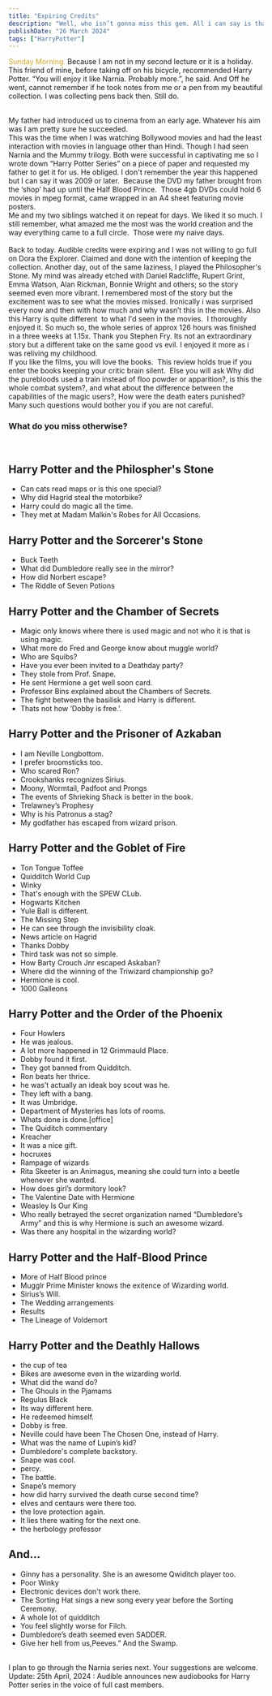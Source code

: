 ```yaml
---
title: "Expiring Credits"
description: "Well, who isn’t gonna miss this gem. All i can say is thank you. Thank You for being the you. The Godfather of Shonen Manga.                                    "
publishDate: "26 March 2024"
tags: ["HarryPotter"]
---
```

<script defer src="https://cloud.umami.is/script.js" data-website-id="d8126afa-dc93-427c-a836-8e92a8586a7d"></script>
<span style="color: #DAA520">Sunday Morning.</span>
Because I am not in my second lecture or it is a holiday. 
This friend of mine, before taking off on his bicycle, recommended Harry Potter.
“You will enjoy it like Narnia. Probably more.”, he said.
And Off he went, cannot remember if he took notes from me or a pen from my beautiful collection.
I was collecting pens back then.
Still do.

<br> My father had introduced us to cinema from an early age. Whatever his aim was I am pretty sure he succeeded. 
<br>This was the time when I was watching Bollywood movies and had the least interaction with movies in language other than Hindi.
Though I had seen Narnia and the Mummy trilogy. Both were successful in captivating me so I wrote down “Harry Potter Series” on a piece of paper and requested my father to get it for us. He obliged.
I don't remember the year this happened but I can say it was 2009 or later. 
Because the DVD my father brought from the ‘shop’ had up until the Half Blood Prince. 
Those 4gb DVDs could hold 6 movies in mpeg format, came wrapped in an A4 sheet featuring movie posters.
<br>Me and my two siblings watched it on repeat for days.
We liked it so much. I still remember, what amazed me the most was the world creation and the way everything came to a full circle. 
Those were my naive days.
<br>
<br>
Back to today.
Audible credits were expiring and I was not willing to go full on Dora the Explorer. Claimed and done with the intention of keeping the collection.
Another day, out of the same laziness, I played the Philosopher's Stone.
My mind was already etched with Daniel Radcliffe, Rupert Grint, Emma Watson, Alan Rickman, Bonnie Wright and others; so the story seemed even more vibrant.
I remembered most of the story but the excitement was to see what the movies missed.
Ironically i was surprised every now and then with how much and why wasn’t this in the movies.
Also this Harry is quite different  to what I'd seen in the movies. 
I thoroughly enjoyed it.
So much so, the whole series of approx 126 hours was finished in a three weeks at 1.15x. Thank you Stephen Fry.
Its not an extraordinary story but a different take on the same good vs evil.
I enjoyed it more as i was reliving my childhood.
<br>
If you like the films, you will love the books. 
This review holds true if you enter the books keeping your critic brain silent. 
Else you will ask Why did the purebloods used a train instead of floo powder or apparition?, is this the whole combat system?, and what about the difference between the capabilities of the magic users?,
How were the death eaters punished? 
Many such questions would bother you if you are not careful.

<h3>What do you miss otherwise? </h3>
<br>

## Harry Potter and the Philospher's Stone

<ul>
  <li>Can cats read maps or is this one special?</li>
  <li>Why did Hagrid steal the motorbike?</li>
  <li>Harry could do magic all the time.</li>
  <li>They met at Madam Malkin's Robes for All Occasions.</li>
</ul>

## Harry Potter and the Sorcerer's Stone
<ul>
<li>Buck Teeth</li>
<li>What did Dumbledore really see in the mirror?</li>
<li>How did Norbert escape?</li>
<li>The Riddle of Seven Potions</li>
</ul>

## Harry Potter and the Chamber of Secrets

<ul>
<li>Magic only knows where there is used magic and not who it is that is using magic. </li>
<li>What more do Fred and George know about muggle world?</li>
<li>Who are Squibs?</li>
<li>Have you ever been invited to a Deathday party?</li>
<li>They stole from Prof. Snape.</li>
<li>He sent Hermione a get well soon card.</li>
<li>Professor Bins explained about the Chambers of Secrets.</li>
<li>The fight between the basilisk and Harry is different.</li>
<li>Thats not how ‘Dobby is free.’.</li>
  </ul>
  
## Harry Potter and the Prisoner of Azkaban

<ul>
<li>I am Neville Longbottom.</li>
<li>I prefer broomsticks too.</li>
<li>Who scared Ron?</li>
<li>Crookshanks recognizes Sirius.</li>
<li>Moony, Wormtail, Padfoot and Prongs</li>
<li>The events of Shrieking Shack is better in the book.</li>
<li>Trelawney’s Prophesy</li>
<li>Why is his Patronus a stag?</li>
<li>My godfather has escaped from wizard prison.</li>
  </ul>

## Harry Potter and the Goblet of Fire 

<ul>
<li>Ton Tongue Toffee</li>
<li>Quidditch World Cup</li>
<li>Winky</li>
<li>That's enough with the SPEW CLub.</li>
<li>Hogwarts Kitchen</li>
<li>Yule Ball is different.</li>
<li>The Missing Step</li>
<li>He can see through the invisibility cloak.</li>
<li>News article on Hagrid</li>
<li>Thanks Dobby</li>
<li>Third task was not so simple.</li>
<li>How Barty Crouch Jnr escaped Askaban?</li>
<li>Where did the winning of the Triwizard championship go?</li>
<li>Hermione is cool.</li>
<li>1000 Galleons</li>
  </ul>

## Harry Potter and the Order of the Phoenix 

<ul>
<li>Four Howlers</li>
<li>He was jealous.</li>
<li>A lot more happened in 12 Grimmauld Place.</li>
<li>Dobby found it first.</li>
<li>They got banned from Quidditch.</li>
<li>Ron beats her thrice.</li>
<li>he was’t actually an ideak boy scout was he.</li>
<li>They left with a bang. </li>
<li>It was Umbridge.</li>
<li>Department of Mysteries has lots of rooms.</li>
<li>Whats done is done.[office]</li>
<li>The Quiditch commentary</li>
<li>Kreacher</li>
<li>It was a nice gift.</li>
<li>hocruxes</li>
<li>Rampage of wizards</li>
<li>Rita Skeeter is an Animagus, meaning she could turn into a beetle whenever she wanted.
<li>How does girl’s dormitory look?</li>
<li>The Valentine Date with Hermione</li>
<li>Weasley Is Our King</li>
<li>Who really betrayed the secret organization named “Dumbledore’s Army” and this is why Hermione is such an awesome wizard.
<li>Was there any hospital in the wizarding world?</li>
</ul>

## Harry Potter and the Half-Blood Prince 

<ul>
<li>More of Half Blood prince</li>
<li>Mugglr Prime Minister knows the exitence of Wizarding world.</li>
<li>Sirius’s Will.</li>
<li>The Wedding arrangements</li>
<li>Results</li>
<li>The Lineage of Voldemort</li>
</ul>

## Harry Potter and the Deathly Hallows 

<ul>
<li>the cup of tea</li>
<li>Bikes are awesome even in the wizarding world.</li>
<li>What did the wand do?</li>
<li>The Ghouls in the Pjamams</li>
<li>Regulus Black</li>
<li>Its way different here.</li>
<li>He redeemed himself.</li>
<li>Dobby is free.</li>
<li>Neville could have been The Chosen One, instead of Harry.</li>
<li>What was the name of Lupin’s kid?</li>
<li>Dumbledore's complete backstory.</li>
<li>Snape was cool.</li>
<li>percy.</li>
<li>The battle.</li>
<li>Snape’s memory</li>
<li>how did harry survived the death curse second time?</li>
<li>elves and centaurs were there too.</li>
<li>the love protection again.</li>
<li>It lies there waiting for the next one.</li>
<li>the herbology professor</li>
</ul>

## And...

<ul>
<li>Ginny has a personality. She is an awesome Qwiditch player too.</li>
<li>Poor Winky</li>
<li>Electronic devices don't work there.</li>
<li>The Sorting Hat sings a new song every year before the Sorting Ceremony.</li>
<li>A whole lot of quidditch</li>
<li>You feel slightly worse for Filch.</li>
<li>Dumbledore’s death seemed even SADDER.</li>
<li>Give her hell from us,Peeves.” And the Swamp.</li>
</ul>
<br>
I plan to go through the Narnia series next. Your suggestions are welcome.
<br>
Update: 25th April, 2024 : Audible announces new audiobooks for Harry Potter series in the voice of full cast members.
